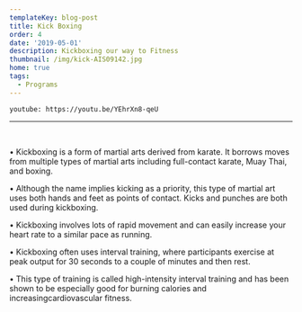 ```yaml
---
templateKey: blog-post
title: Kick Boxing
order: 4
date: '2019-05-01'
description: Kickboxing our way to Fitness
thumbnail: /img/kick-AIS09142.jpg
home: true
tags:
  - Programs
---
```


`youtube: https://youtu.be/YEhrXn8-qeU`

---

<br>

• Kickboxing is a form of martial arts derived from karate. It borrows moves from multiple types of martial arts including full-contact karate, Muay Thai, and boxing.

• Although the name implies kicking as a priority, this type of martial art uses both hands and feet as points of contact. Kicks and punches are both used during kickboxing.

• Kickboxing involves lots of rapid movement and can easily increase your heart rate to a similar pace as running.

• Kickboxing often uses interval training, where participants exercise at peak output for 30 seconds to a couple of minutes and then rest.

• This type of training is called high-intensity interval training and has been shown to be especially good for burning calories and increasingcardiovascular fitness.
